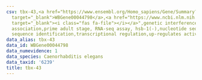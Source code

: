 ```yaml
---
csv: tbx-43,<a href="https://www.ensembl.org/Homo_sapiens/Gene/Summary?db=core;g=WBGene00044798"
  target="_blank">WBGene00044798</a>,<a href="https://www.ncbi.nlm.nih.gov/pubmed/30894454"
  target="_blank"><i class="fas fa-file"></i></a>",genetic interference,functional
  association,prime adult stage, RNA-seq assay, hsb-1(-),nucleotide sequence identification,nucleotide
  sequence identification,transcriptional regulation,up-regulates activity
data_alias: tbx-43
data_id: WBGene00044798
data_numevidence: 1
data_species: Caenorhabditis elegans
data_taxid: '6239'
title: tbx-43
---
```

